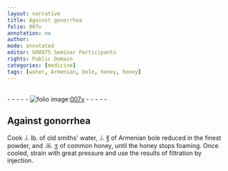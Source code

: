 ```yaml
---
layout: narrative
title: Against gonorrhea
folio: 007v
annotation: no
author:
mode: annotated
editor: GR8975 Seminar Participants
rights: Public Domain
categories: [medicine]
tags: [water, Armenian, bole, honey, honey]
---
```


 <br/>- - - - - <a href="http://gallica.bnf.fr/ark:/12148/btv1b10500001g/f20.image"><img src="../assets/photo-icon.png" alt="folio image: " style="display:inline-block; margin-bottom:-3px;"/>007v</a> - - - - - <br/> 
## Against gonorrhea

 
 <span class="activity"></span>  Cook <span class="unit">.i. lb.</span> of <span class="material_format">old smiths' <span class="material">water</span></span>, <span class="unit">.i. ℥</span> of <span class="material_format"><span class="material"><span class="place">Armenian</span> bole</span> reduced in the finest powder</span>, and <span class="unit">.iii. ʒ</span> of <span class="material_format">common <span class="material">honey</span></span>, until the <span class="material">honey</span> stops foaming. Once cooled, strain with great pressure and use the results of filtration by injection. 
 
